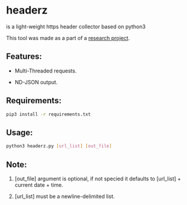 # headerz
is a light-weight https header collector based on python3

This tool was made as a part of a [research project](https://news.sophos.com/en-us/2021/11/22/the-state-of-world-wide-web-security-in-2021/).

## Features:

  * Multi-Threaded requests.

  * ND-JSON output.


## Requirements:
```bash
pip3 install -r requirements.txt
```
## Usage:
```bash
python3 headerz.py [url_list] [out_file]
```
## Note:

1. [out_file] argument is optional, if not specied it defaults to [url_list] + current date + time.

2. [url_list] must be a newline-delimited list.
